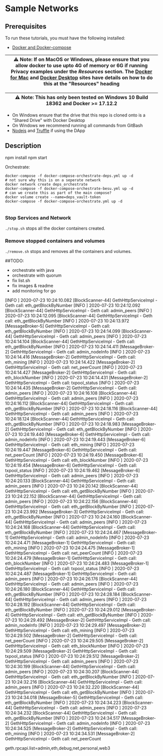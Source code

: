 # Sample Networks

## Prerequisites

To run these tutorials, you must have the following installed:

- [Docker and Docker-compose](https://docs.docker.com/compose/install/)

| ⚠️ **Note**: If on MacOS or Windows, please ensure that you allow docker to use upto 4G of memory or 6G if running Privacy examples under the _Resources_ section. The [Docker for Mac](https://docs.docker.com/docker-for-mac/) and [Docker Desktop](https://docs.docker.com/docker-for-windows/) sites have details on how to do this at the "Resources" heading       |
| ---                                                                                                                                                                                                                                                                                                                                                                                |


| ⚠️ **Note**: This has only been tested on Windows 10 Build 18362 and Docker >= 17.12.2                                                                                                                                                                                                                                                                                              |
| ---                                                                                                                                                                                                                                                                                                                                                                                |

- On Windows ensure that the drive that this repo is cloned onto is a "Shared Drive" with Docker Desktop
- On Windows we recommend running all commands from GitBash
- [Nodejs](https://nodejs.org/en/download/) and [Truffle](https://www.trufflesuite.com/truffle) if using the DApp


## Description

npm install
npm start


Orchestrate:
```
docker-compose -f docker-compose-orchestrate-deps.yml up -d
# not sure why this is on a seperate network
docker network create deps_orchestrate
docker-compose -f docker-compose-orchestrate-besu.yml up -d
# can we create this as part of the main compose?
docker volume create --name=deps_vault-token
docker-compose -f docker-compose-orchestrate.yml up -d


```

### Stop Services and Network
`./stop.sh` stops all the docker containers created.

### Remove stopped containers and volumes
`./remove.sh` stops and removes all the containers and volumes.


##TODO:
- orchestrate with java
- orchestrate with quorum
- fix list.sh
- fix images & readme
- add monitoring for go


[INFO ] 2020-07-23 10:24:10.082 [BlockScanner-44] GethHttpServiceImpl - Geth call: eth_getBlockByNumber
[INFO ] 2020-07-23 10:24:12.092 [BlockScanner-44] GethHttpServiceImpl - Geth call: admin_peers
[INFO ] 2020-07-23 10:24:12.095 [BlockScanner-44] GethHttpServiceImpl - Geth call: eth_getBlockByNumber
[INFO ] 2020-07-23 10:24:13.972 [MessageBroker-5] GethHttpServiceImpl - Geth call: eth_getBlockByNumber
[INFO ] 2020-07-23 10:24:14.099 [BlockScanner-44] GethHttpServiceImpl - Geth call: admin_peers
[INFO ] 2020-07-23 10:24:14.104 [BlockScanner-44] GethHttpServiceImpl - Geth call: eth_getBlockByNumber
[INFO ] 2020-07-23 10:24:14.411 [MessageBroker-2] GethHttpServiceImpl - Geth call: admin_nodeInfo
[INFO ] 2020-07-23 10:24:14.416 [MessageBroker-2] GethHttpServiceImpl - Geth call: eth_mining
[INFO ] 2020-07-23 10:24:14.422 [MessageBroker-2] GethHttpServiceImpl - Geth call: net_peerCount
[INFO ] 2020-07-23 10:24:14.427 [MessageBroker-2] GethHttpServiceImpl - Geth call: eth_blockNumber
[INFO ] 2020-07-23 10:24:14.431 [MessageBroker-2] GethHttpServiceImpl - Geth call: txpool_status
[INFO ] 2020-07-23 10:24:14.435 [MessageBroker-2] GethHttpServiceImpl - Geth call: admin_peers
[INFO ] 2020-07-23 10:24:16.108 [BlockScanner-44] GethHttpServiceImpl - Geth call: admin_peers
[INFO ] 2020-07-23 10:24:16.112 [BlockScanner-44] GethHttpServiceImpl - Geth call: eth_getBlockByNumber
[INFO ] 2020-07-23 10:24:18.116 [BlockScanner-44] GethHttpServiceImpl - Geth call: admin_peers
[INFO ] 2020-07-23 10:24:18.124 [BlockScanner-44] GethHttpServiceImpl - Geth call: eth_getBlockByNumber
[INFO ] 2020-07-23 10:24:18.983 [MessageBroker-2] GethHttpServiceImpl - Geth call: eth_getBlockByNumber
[INFO ] 2020-07-23 10:24:19.440 [MessageBroker-6] GethHttpServiceImpl - Geth call: admin_nodeInfo
[INFO ] 2020-07-23 10:24:19.443 [MessageBroker-6] GethHttpServiceImpl - Geth call: eth_mining
[INFO ] 2020-07-23 10:24:19.447 [MessageBroker-6] GethHttpServiceImpl - Geth call: net_peerCount
[INFO ] 2020-07-23 10:24:19.450 [MessageBroker-6] GethHttpServiceImpl - Geth call: eth_blockNumber
[INFO ] 2020-07-23 10:24:19.454 [MessageBroker-6] GethHttpServiceImpl - Geth call: txpool_status
[INFO ] 2020-07-23 10:24:19.462 [MessageBroker-6] GethHttpServiceImpl - Geth call: admin_peers
[INFO ] 2020-07-23 10:24:20.133 [BlockScanner-44] GethHttpServiceImpl - Geth call: admin_peers
[INFO ] 2020-07-23 10:24:20.142 [BlockScanner-44] GethHttpServiceImpl - Geth call: eth_getBlockByNumber
[INFO ] 2020-07-23 10:24:22.152 [BlockScanner-44] GethHttpServiceImpl - Geth call: admin_peers
[INFO ] 2020-07-23 10:24:22.156 [BlockScanner-44] GethHttpServiceImpl - Geth call: eth_getBlockByNumber
[INFO ] 2020-07-23 10:24:23.992 [MessageBroker-3] GethHttpServiceImpl - Geth call: eth_getBlockByNumber
[INFO ] 2020-07-23 10:24:24.160 [BlockScanner-44] GethHttpServiceImpl - Geth call: admin_peers
[INFO ] 2020-07-23 10:24:24.168 [BlockScanner-44] GethHttpServiceImpl - Geth call: eth_getBlockByNumber
[INFO ] 2020-07-23 10:24:24.467 [MessageBroker-1] GethHttpServiceImpl - Geth call: admin_nodeInfo
[INFO ] 2020-07-23 10:24:24.471 [MessageBroker-1] GethHttpServiceImpl - Geth call: eth_mining
[INFO ] 2020-07-23 10:24:24.475 [MessageBroker-1] GethHttpServiceImpl - Geth call: net_peerCount
[INFO ] 2020-07-23 10:24:24.479 [MessageBroker-1] GethHttpServiceImpl - Geth call: eth_blockNumber
[INFO ] 2020-07-23 10:24:24.483 [MessageBroker-1] GethHttpServiceImpl - Geth call: txpool_status
[INFO ] 2020-07-23 10:24:24.487 [MessageBroker-1] GethHttpServiceImpl - Geth call: admin_peers
[INFO ] 2020-07-23 10:24:26.176 [BlockScanner-44] GethHttpServiceImpl - Geth call: admin_peers
[INFO ] 2020-07-23 10:24:26.180 [BlockScanner-44] GethHttpServiceImpl - Geth call: eth_getBlockByNumber
[INFO ] 2020-07-23 10:24:28.184 [BlockScanner-44] GethHttpServiceImpl - Geth call: admin_peers
[INFO ] 2020-07-23 10:24:28.192 [BlockScanner-44] GethHttpServiceImpl - Geth call: eth_getBlockByNumber
[INFO ] 2020-07-23 10:24:29.012 [MessageBroker-4] GethHttpServiceImpl - Geth call: eth_getBlockByNumber
[INFO ] 2020-07-23 10:24:29.492 [MessageBroker-2] GethHttpServiceImpl - Geth call: admin_nodeInfo
[INFO ] 2020-07-23 10:24:29.497 [MessageBroker-2] GethHttpServiceImpl - Geth call: eth_mining
[INFO ] 2020-07-23 10:24:29.502 [MessageBroker-2] GethHttpServiceImpl - Geth call: net_peerCount
[INFO ] 2020-07-23 10:24:29.505 [MessageBroker-2] GethHttpServiceImpl - Geth call: eth_blockNumber
[INFO ] 2020-07-23 10:24:29.509 [MessageBroker-2] GethHttpServiceImpl - Geth call: txpool_status
[INFO ] 2020-07-23 10:24:29.512 [MessageBroker-2] GethHttpServiceImpl - Geth call: admin_peers
[INFO ] 2020-07-23 10:24:30.199 [BlockScanner-44] GethHttpServiceImpl - Geth call: admin_peers
[INFO ] 2020-07-23 10:24:30.207 [BlockScanner-44] GethHttpServiceImpl - Geth call: eth_getBlockByNumber
[INFO ] 2020-07-23 10:24:32.216 [BlockScanner-44] GethHttpServiceImpl - Geth call: admin_peers
[INFO ] 2020-07-23 10:24:32.220 [BlockScanner-44] GethHttpServiceImpl - Geth call: eth_getBlockByNumber
[INFO ] 2020-07-23 10:24:34.018 [MessageBroker-5] GethHttpServiceImpl - Geth call: eth_getBlockByNumber
[INFO ] 2020-07-23 10:24:34.223 [BlockScanner-44] GethHttpServiceImpl - Geth call: admin_peers
[INFO ] 2020-07-23 10:24:34.232 [BlockScanner-44] GethHttpServiceImpl - Geth call: eth_getBlockByNumber
[INFO ] 2020-07-23 10:24:34.517 [MessageBroker-2] GethHttpServiceImpl - Geth call: admin_nodeInfo
[INFO ] 2020-07-23 10:24:34.525 [MessageBroker-2] GethHttpServiceImpl - Geth call: eth_mining
[INFO ] 2020-07-23 10:24:34.531 [MessageBroker-2] GethHttpServiceImpl - Geth call: net_peerCount


geth.rpcapi.list=admin,eth,debug,net,personal,web3
